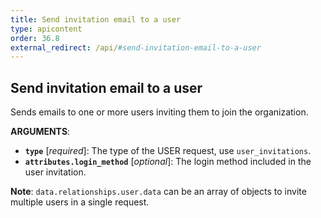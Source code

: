 ```yaml
---
title: Send invitation email to a user
type: apicontent
order: 36.8
external_redirect: /api/#send-invitation-email-to-a-user
---
```


## Send invitation email to a user

Sends emails to one or more users inviting them to join the organization.

**ARGUMENTS**:

* **`type`** [*required*]: The type of the USER request, use `user_invitations`.
* **`attributes.login_method`** [*optional*]: The login method included in the user invitation.

**Note**: `data.relationships.user.data` can be an array of objects to invite multiple users in a single request.